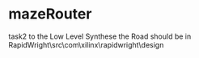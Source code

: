 # mazeRouter
task2 to the Low Level Synthese
the Road should be in RapidWright\src\com\xilinx\rapidwright\design
